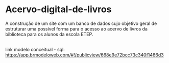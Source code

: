 # Acervo-digital-de-livros
A construção de um site com um banco de dados cujo objetivo geral de estruturar uma possível forma para o acesso ao acervo de livros da biblioteca para os alunos da escola ETEP. <br><br>

link modelo conceitual - sql: https://app.brmodeloweb.com/#!/publicview/668e9e72bcc73c340f1466d3
